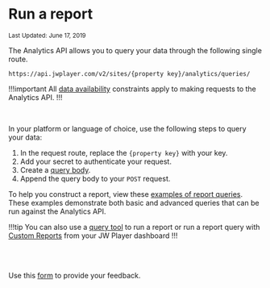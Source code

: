 # Run a report

<sup>Last Updated: June 17, 2019</sup>

The Analytics API allows you to query your data through the following single route.

```
https://api.jwplayer.com/v2/sites/{property key}/analytics/queries/
```

!!!important
All [data availability](..) constraints apply to making requests to the Analytics API.
!!!

<br/>

In your platform or language of choice, use the following steps to query your data:

1. In the request route, replace the `{property key}` with your key.
2. Add your secret to authenticate your request.
3. Create a <a href="../api-reference#query-body" target="_blank">query body</a>.
4. Append the query body to your `POST` request.

To help you construct a report, view these [examples of report queries](../example-report-queries). These examples demonstrate both basic and advanced queries that can be run against the Analytics API.

!!!tip
You can also use a [query tool](../run-a-report-with-tools) to run a report or run a report query with [Custom Reports](https://support.jwplayer.com/articles/how-to-use-custom-reports) from your JW Player dashboard
!!!

<br/><br/>
<div id="wufoo-mff60sc1xnn4cu">
Use this <a href="https://jwplayerdocs.wufoo.com/forms/mff60sc1xnn4cu">form</a> to provide your feedback.
</div>
<script type="text/javascript">var mff60sc1xnn4cu;(function(d, t) {
var s = d.createElement(t), options = {
'userName':'jwplayerdocs',
'formHash':'mff60sc1xnn4cu',
'autoResize':true,
'height':'288',
'async':true,
'host':'wufoo.com',
'header':'show',
'ssl':true,
'defaultValues': 'field118=' + location.pathname};
s.src = ('https:' == d.location.protocol ? 'https://' : 'http://') + 'www.wufoo.com/scripts/embed/form.js';
s.onload = s.onreadystatechange = function() {
var rs = this.readyState; if (rs) if (rs != 'complete') if (rs != 'loaded') return;
try { mff60sc1xnn4cu = new WufooForm();mff60sc1xnn4cu.initialize(options);mff60sc1xnn4cu.display(); } catch (e) {}};
var scr = d.getElementsByTagName(t)[0], par = scr.parentNode; par.insertBefore(s, scr);
})(document, 'script');</script>
